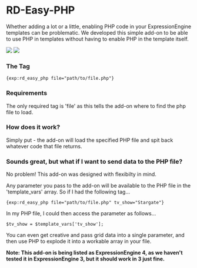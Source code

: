 # RD-Easy-PHP
Whether adding a lot or a little, enabling PHP code in your ExpressionEngine templates can be problematic. We developed this simple add-on to be able to use PHP in templates without having to enable PHP in the template itself.

![](https://img.shields.io/badge/ExpressionEngine-3-3784B0.svg)
![](https://img.shields.io/badge/ExpressionEngine-4-3784B0.svg)

### The Tag
```
{exp:rd_easy_php file="path/to/file.php"}
```

### Requirements
The only required tag is 'file' as this tells the add-on where to find the php file to load.

### How does it work?
Simply put - the add-on will load the specified PHP file and spit back whatever code that file returns.

### Sounds great, but what if I want to send data to the PHP file?
No problem! This add-on was designed with flexibilty in mind.

Any parameter you pass to the add-on will be available to the PHP file in the 'template_vars' array. So if I had the following tag...

```
{exp:rd_easy_php file="path/to/file.php" tv_show="Stargate"}
```

In my PHP file, I could then access the parameter as follows...

```
$tv_show = $template_vars['tv_show'];
```

You can even get creative and pass grid data into a single parameter, and then use PHP to explode it into a workable array in your file.

**Note: This add-on is being listed as ExpressionEngine 4, as we haven't tested it in ExpressionEngine 3, but it should work in 3 just fine.**
